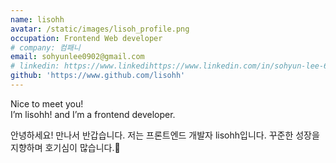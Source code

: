 ```yaml
---
name: lisohh
avatar: /static/images/lisoh_profile.png
occupation: Frontend Web developer
# company: 컴패니
email: sohyunlee0902@gmail.com
# linkedin: https://www.linkedihttps://www.linkedin.com/in/sohyun-lee-601092183/
github: 'https://www.github.com/lisohh'
---
```


Nice to meet you!<br/>
I’m lisohh! and I’m a frontend developer.<br/>

안녕하세요! 만나서 반갑습니다.
저는 프론트엔드 개발자 lisohh입니다.
꾸준한 성장을 지향하며 호기심이 많습니다.🧐
